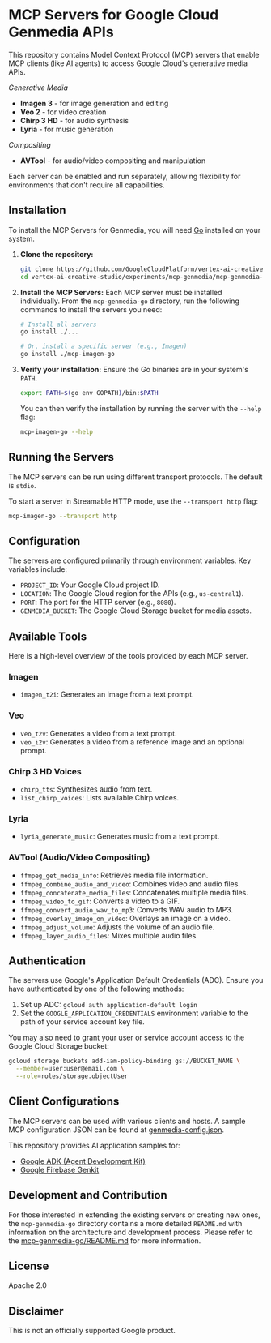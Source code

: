 # MCP Servers for Google Cloud Genmedia APIs

This repository contains Model Context Protocol (MCP) servers that enable MCP clients (like AI agents) to access Google Cloud's generative media APIs.

*Generative Media*

*   **Imagen 3** - for image generation and editing
*   **Veo 2** - for video creation
*   **Chirp 3 HD** - for audio synthesis
*   **Lyria** - for music generation

*Compositing*

*   **AVTool** - for audio/video compositing and manipulation

Each server can be enabled and run separately, allowing flexibility for environments that don't require all capabilities.

## Installation

To install the MCP Servers for Genmedia, you will need [Go](https://go.dev/doc/install) installed on your system.

1.  **Clone the repository:**
    ```bash
    git clone https://github.com/GoogleCloudPlatform/vertex-ai-creative-studio.git
    cd vertex-ai-creative-studio/experiments/mcp-genmedia/mcp-genmedia-go
    ```

2.  **Install the MCP Servers:**
    Each MCP server must be installed individually. From the `mcp-genmedia-go` directory, run the following commands to install the servers you need:

    ```bash
    # Install all servers
    go install ./...

    # Or, install a specific server (e.g., Imagen)
    go install ./mcp-imagen-go
    ```

3.  **Verify your installation:**
    Ensure the Go binaries are in your system's `PATH`.
    ```bash
    export PATH=$(go env GOPATH)/bin:$PATH
    ```
    You can then verify the installation by running the server with the `--help` flag:
    ```bash
    mcp-imagen-go --help
    ```

## Running the Servers

The MCP servers can be run using different transport protocols. The default is `stdio`.

To start a server in Streamable HTTP mode, use the `--transport http` flag:
```bash
mcp-imagen-go --transport http
```

## Configuration

The servers are configured primarily through environment variables. Key variables include:

*   `PROJECT_ID`: Your Google Cloud project ID.
*   `LOCATION`: The Google Cloud region for the APIs (e.g., `us-central1`).
*   `PORT`: The port for the HTTP server (e.g., `8080`).
*   `GENMEDIA_BUCKET`: The Google Cloud Storage bucket for media assets.

## Available Tools

Here is a high-level overview of the tools provided by each MCP server.

### Imagen

*   `imagen_t2i`: Generates an image from a text prompt.

### Veo

*   `veo_t2v`: Generates a video from a text prompt.
*   `veo_i2v`: Generates a video from a reference image and an optional prompt.

### Chirp 3 HD Voices

*   `chirp_tts`: Synthesizes audio from text.
*   `list_chirp_voices`: Lists available Chirp voices.

### Lyria

*   `lyria_generate_music`: Generates music from a text prompt.

### AVTool (Audio/Video Compositing)

*   `ffmpeg_get_media_info`: Retrieves media file information.
*   `ffmpeg_combine_audio_and_video`: Combines video and audio files.
*   `ffmpeg_concatenate_media_files`: Concatenates multiple media files.
*   `ffmpeg_video_to_gif`: Converts a video to a GIF.
*   `ffmpeg_convert_audio_wav_to_mp3`: Converts WAV audio to MP3.
*   `ffmpeg_overlay_image_on_video`: Overlays an image on a video.
*   `ffmpeg_adjust_volume`: Adjusts the volume of an audio file.
*   `ffmpeg_layer_audio_files`: Mixes multiple audio files.

## Authentication

The servers use Google's Application Default Credentials (ADC). Ensure you have authenticated by one of the following methods:

1.  Set up ADC: `gcloud auth application-default login`
2.  Set the `GOOGLE_APPLICATION_CREDENTIALS` environment variable to the path of your service account key file.

You may also need to grant your user or service account access to the Google Cloud Storage bucket:
```bash
gcloud storage buckets add-iam-policy-binding gs://BUCKET_NAME \
  --member=user:user@email.com \
  --role=roles/storage.objectUser
```

## Client Configurations

The MCP servers can be used with various clients and hosts. A sample MCP configuration JSON can be found at [genmedia-config.json](./sample-agents/mcp-inspector/genmedia-config.json).

This repository provides AI application samples for:

*   [Google ADK (Agent Development Kit)](./sample-agents/adk/README.md)
*   [Google Firebase Genkit](./sample-agents/genkit/README.md)

## Development and Contribution

For those interested in extending the existing servers or creating new ones, the `mcp-genmedia-go` directory contains a more detailed `README.md` with information on the architecture and development process. Please refer to the [mcp-genmedia-go/README.md](./mcp-genmedia-go/README.md) for more information.

## License

Apache 2.0

## Disclaimer

This is not an officially supported Google product.